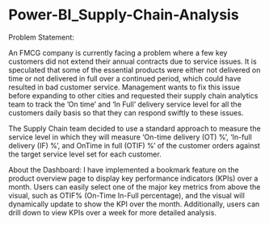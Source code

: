 # Power-BI_Supply-Chain-Analysis

Problem Statement:
 
An FMCG company is currently facing a problem where a few key customers did not extend their annual contracts due to service issues. It is speculated that some of the essential products were either not delivered on time or not delivered in full over a continued period, which could have resulted in bad customer service. Management wants to fix this issue before expanding to other cities and requested their supply chain analytics team to track the ’On time’ and ‘In Full’ delivery service level for all the customers daily basis so that they can respond swiftly to these issues.
 
The Supply Chain team decided to use a standard approach to measure the service level in which they will measure ‘On-time delivery (OT) %’, ‘In-full delivery (IF) %’, and OnTime in full (OTIF) %’ of the customer orders against the target service level set for each customer.

About the Dashboard:
I have implemented a bookmark feature on the product overview page to display key performance indicators (KPIs) over a month. Users can easily select one of the major key metrics from above the visual, such as OTIF% (On-Time In-Full percentage), and the visual will dynamically update to show the KPI over the month. Additionally, users can drill down to view KPIs over a week for more detailed analysis.
